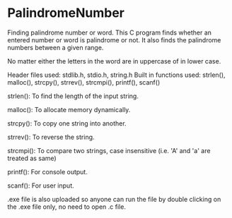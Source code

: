 # PalindromeNumber
Finding palindrome number or word.
This C program finds whether an entered number or word is palindrome or not. 
It also finds the palindrome numbers between a given range.

No matter either the letters in the word are in uppercase of in lower case.

Header files used:
  stdlib.h, stdio.h, string.h
Built in functions used: 
  strlen(), malloc(), strcpy(), strrev(), strcmpi(), printf(), scanf()

strlen(): To find the length of the input string.

malloc(): To allocate memory dynamically.

strcpy(): To copy one string into another.

strrev(): To reverse the string.

strcmpi(): To compare two strings, case insensitive (i.e. 'A' and 'a' are treated as same)

printf(): For console output.

scanf(): For user input.


.exe file is also uploaded so anyone can run the file by double clicking on the .exe file only, no need to open .c file.
